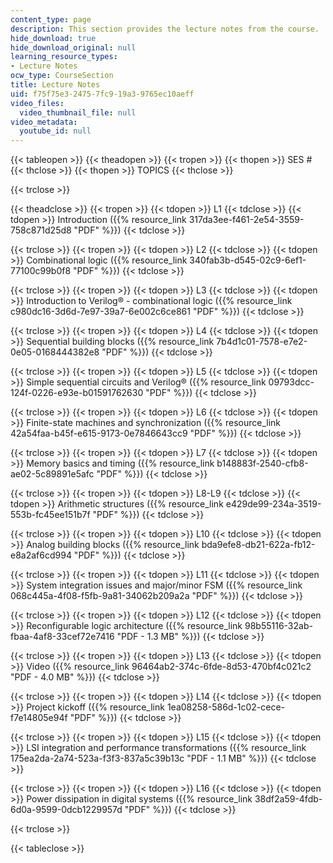 ```yaml
---
content_type: page
description: This section provides the lecture notes from the course.
hide_download: true
hide_download_original: null
learning_resource_types:
- Lecture Notes
ocw_type: CourseSection
title: Lecture Notes
uid: f75f75e3-2475-7fc9-19a3-9765ec10aeff
video_files:
  video_thumbnail_file: null
video_metadata:
  youtube_id: null
---
```


{{< tableopen >}}
{{< theadopen >}}
{{< tropen >}}
{{< thopen >}}
SES #
{{< thclose >}}
{{< thopen >}}
TOPICS
{{< thclose >}}

{{< trclose >}}

{{< theadclose >}}
{{< tropen >}}
{{< tdopen >}}
L1
{{< tdclose >}}
{{< tdopen >}}
Introduction ({{% resource_link 317da3ee-f461-2e54-3559-758c871d25d8 "PDF" %}})
{{< tdclose >}}

{{< trclose >}}
{{< tropen >}}
{{< tdopen >}}
L2
{{< tdclose >}}
{{< tdopen >}}
Combinational logic ({{% resource_link 340fab3b-d545-02c9-6ef1-77100c99b0f8 "PDF" %}})
{{< tdclose >}}

{{< trclose >}}
{{< tropen >}}
{{< tdopen >}}
L3
{{< tdclose >}}
{{< tdopen >}}
Introduction to Verilog® - combinational logic ({{% resource_link c980dc16-3d6d-7e97-39a7-6e002c6ce861 "PDF" %}})
{{< tdclose >}}

{{< trclose >}}
{{< tropen >}}
{{< tdopen >}}
L4
{{< tdclose >}}
{{< tdopen >}}
Sequential building blocks ({{% resource_link 7b4d1c01-7578-e7e2-0e05-0168444382e8 "PDF" %}})
{{< tdclose >}}

{{< trclose >}}
{{< tropen >}}
{{< tdopen >}}
L5
{{< tdclose >}}
{{< tdopen >}}
Simple sequential circuits and Verilog® ({{% resource_link 09793dcc-124f-0226-e93e-b01591762630 "PDF" %}})
{{< tdclose >}}

{{< trclose >}}
{{< tropen >}}
{{< tdopen >}}
L6
{{< tdclose >}}
{{< tdopen >}}
Finite-state machines and synchronization ({{% resource_link 42a54faa-b45f-e615-9173-0e7846643cc9 "PDF" %}})
{{< tdclose >}}

{{< trclose >}}
{{< tropen >}}
{{< tdopen >}}
L7
{{< tdclose >}}
{{< tdopen >}}
Memory basics and timing ({{% resource_link b148883f-2540-cfb8-ae02-5c89891e5afc "PDF" %}})
{{< tdclose >}}

{{< trclose >}}
{{< tropen >}}
{{< tdopen >}}
L8-L9
{{< tdclose >}}
{{< tdopen >}}
Arithmetic structures ({{% resource_link e429de99-234a-3519-553b-fc45ee151b7f "PDF" %}})
{{< tdclose >}}

{{< trclose >}}
{{< tropen >}}
{{< tdopen >}}
L10
{{< tdclose >}}
{{< tdopen >}}
Analog building blocks ({{% resource_link bda9efe8-db21-622a-fb12-e8a2af6cd994 "PDF" %}})
{{< tdclose >}}

{{< trclose >}}
{{< tropen >}}
{{< tdopen >}}
L11
{{< tdclose >}}
{{< tdopen >}}
System integration issues and major/minor FSM ({{% resource_link 068c445a-4f08-f5fb-9a81-34062b209a2a "PDF" %}})
{{< tdclose >}}

{{< trclose >}}
{{< tropen >}}
{{< tdopen >}}
L12
{{< tdclose >}}
{{< tdopen >}}
Reconfigurable logic architecture ({{% resource_link 98b55116-32ab-fbaa-4af8-33cef72e7416 "PDF - 1.3 MB" %}})
{{< tdclose >}}

{{< trclose >}}
{{< tropen >}}
{{< tdopen >}}
L13
{{< tdclose >}}
{{< tdopen >}}
Video ({{% resource_link 96464ab2-374c-6fde-8d53-470bf4c021c2 "PDF - 4.0 MB" %}})
{{< tdclose >}}

{{< trclose >}}
{{< tropen >}}
{{< tdopen >}}
L14
{{< tdclose >}}
{{< tdopen >}}
Project kickoff ({{% resource_link 1ea08258-586d-1c02-cece-f7e14805e94f "PDF" %}})
{{< tdclose >}}

{{< trclose >}}
{{< tropen >}}
{{< tdopen >}}
L15
{{< tdclose >}}
{{< tdopen >}}
LSI integration and performance transformations ({{% resource_link 175ea2da-2a74-523a-f3f3-837a5c39b13c "PDF - 1.1 MB" %}})
{{< tdclose >}}

{{< trclose >}}
{{< tropen >}}
{{< tdopen >}}
L16
{{< tdclose >}}
{{< tdopen >}}
Power dissipation in digital systems ({{% resource_link 38df2a59-4fdb-6d0a-9599-0dcb1229957d "PDF" %}})
{{< tdclose >}}

{{< trclose >}}

{{< tableclose >}}